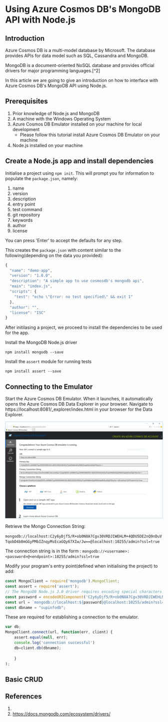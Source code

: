 # Using Azure Cosmos DB's MongoDB API with Node.js

## Introduction

Azure Cosmos DB is a multi-model database by Microsoft. The database provides APIs for data model such as SQL, Cassandra and MongoDB.

MongoDB is a document-oriented NoSQL database and provides official drivers for major programming languages.[^2]

In this article we are going to give an introduction on how to interface with Azure Cosmos DB's MongoDB API using Node.js.

## Prerequisites

1. Prior knowledge of Node.js and MongoDB
2. A machine with the Windows Operating System
3. Azure Cosmos DB Emulator installed on your machine for local development 
    - Please follow this tutorial install Azure Cosmos DB Emulator on your machine
4. Node.js installed on your machine

## Create a Node.js app and install dependencies

Initialise a project using `npm init`. This will prompt you for information to populate the `package.json`, namely:

1. name
2. version
3. description
4. entry point
5. test command
6. git repository
7. keywords
8. author
9. license

You can press 'Enter' to accept the defaults for any step. 

This creates the `package.json` with content similar to the following(depending on the data you provided):

```js
{
  "name": "demo-app",
  "version": "1.0.0",
  "description": "A simple app to use cosmosdb's mongodb api",
  "main": "index.js",
  "scripts": {
    "test": "echo \"Error: no test specified\" && exit 1"
  },
  "author": "",
  "license": "ISC"
}
```
After initilasing a project, we proceed to install the dependencies to be used for the app.

Install the MongoDB Node.js driver

```console
npm install mongodb --save
```

Install the `assert` module for running tests

```
npm install assert --save
```

## Connecting to the Emulator

Start the Azure Cosmos DB Emulator. When it launches, it automatically opens the Azure Cosmos DB Data Explorer in your browser. Navigate to https://localhost:8081/_explorer/index.html in your browser for the Data Explorer.

![data explorer screenshot](./cosmosdb-emulator-data-explorer.png)

Retrieve the Mongo Connection String:

`mongodb://localhost:C2y6yDjf5/R+ob0N8A7Cgv30VRDJIWEHLM+4QDU5DE2nQ9nDuVTqobD4b8mGGyPMbIZnqyMsEcaGQy67XIw/Jw==@localhost:10255/admin?ssl=true`

The connection string is in the form :
`mongodb://<username>:<password>@<endpoint>:10255/admin?ssl=true`

Modify your program's entry point(defined when initialising the project) to add:

```js
const MongoClient = require('mongodb').MongoClient;
const assert = require('assert');
// The MongoDB Node.js 3.0 driver requires encoding special characters in the Cosmos DB password. 
const password = encodeURIComponent('C2y6yDjf5/R+ob0N8A7Cgv30VRDJIWEHLM+4QDU5DE2nQ9nDuVTqobD4b8mGGyPMbIZnqyMsEcaGQy67XIw/Jw==');
const url = `mongodb://localhost:${password}@localhost:10255/admin?ssl=true`;
const dbname = "supinfodb";
```

These are required for establishing a connection to the emulator. 

```js
var db;
MongoClient.connect(url, function(err, client) {  
    assert.equal(null, err);
    console.log('connection successful')
    db=client.db(dbname);
    
    }
);

```

## Basic CRUD 


## References

1. 
2. https://docs.mongodb.com/ecosystem/drivers/
